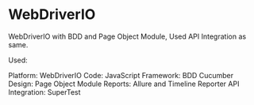 # WebDriverIO
WebDriverIO with BDD and Page Object Module, Used API Integration as same.

Used:

Platform: WebDriverIO
Code: JavaScript
Framework: BDD Cucumber
Design: Page Object Module
Reports: Allure and Timeline Reporter
API Integration: SuperTest
